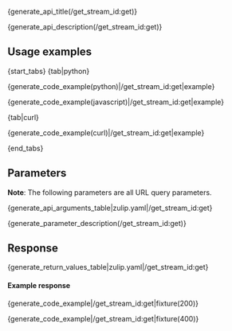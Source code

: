 {generate_api_title(/get_stream_id:get)}

{generate_api_description(/get_stream_id:get)}

## Usage examples

{start_tabs}
{tab|python}

{generate_code_example(python)|/get_stream_id:get|example}

{generate_code_example(javascript)|/get_stream_id:get|example}

{tab|curl}

{generate_code_example(curl)|/get_stream_id:get|example}

{end_tabs}

## Parameters

**Note**: The following parameters are all URL query parameters.

{generate_api_arguments_table|zulip.yaml|/get_stream_id:get}

{generate_parameter_description(/get_stream_id:get)}

## Response

{generate_return_values_table|zulip.yaml|/get_stream_id:get}

#### Example response

{generate_code_example|/get_stream_id:get|fixture(200)}

{generate_code_example|/get_stream_id:get|fixture(400)}
